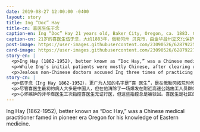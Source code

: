 ```yaml
---
date: 2019-08-27 12:00:00 -0400
layout: story
title: Ing “Doc” Hay
title-cn: 喜医生伍于念
caption-en: Ing “Doc” Hay 21 years old, Baker City, Oregon, ca. 1883. Courtesy of the Kam Wah Chung State Heritage Site, Museum of Chinese in America<br>(MOCA) “On the Shelves of Kam Wah Chung & Co.： General Store and Apothecary in John Day, Oregon” Exhibition 2018
caption-cn: 21岁的喜医生伍于念，大约1883年，俄勒冈州 贝克市，由金华昌州立文化保护遗址提供，美国华人博物馆（MOCA）2018年展览《在金华昌公司的货架上——俄勒冈州约翰日的综合商店和药房》
post-image: https://user-images.githubusercontent.com/23090526/62879225-b2409900-bcf8-11e9-9378-9d1f26e2cdc7.jpg
card-image: https://user-images.githubusercontent.com/23090526/62879227-b2d92f80-bcf8-11e9-97f0-a9cffe0922f8.jpg
story-en: |
  <p>Ing Hay (1862-1952), better known as “Doc Hay,” was a Chinese medical practitioner famed in pioneer era Oregon for his knowledge of Eastern medicine. Ing immigrated to the U.S. with his father in 1883, a year after the passing of the Chinese Exclusion Act, and settled in John Day, Oregon. There he met fellow Chinese immigrant Lung On, who became his lifelong friend and business partner. Together they opened the Kam Wah Chung & Company general store, a social hub for the Chinese American community of John Day. Lung sold imported Chinese goods and other merchandise and Ing practiced traditional Chinese medicine, including herbalism and pulsology.</p>
  <p>While Ing’s initial patients were mostly Chinese, after clearing up an influenza outbreak in a nearby highway construction crew, he cemented his reputation in the non-Chinese community and patients of all ethnicities traveled from as far as Alaska and Oklahoma to receive treatments for illnesses that baffled other doctors. Ing diagnosed and treated a wide range of ailments – from polio to typhoid fever to infertility – with prescriptions including as many as 60 herbs purchased from San Francisco or Hong Kong.</p>
  <p>Jealous non-Chinese doctors accused Ing three times of practicing medicine without a license, but the charges were always dismissed. Ing was a pillar of the community, not only as a doctor but as a senior leader and generous caretaker – Ing took patients until losing his eyesight in 1948 and upon his death, $23,000 in uncashed patients’ checks were discovered in his quarters. Today, the Oregon Parks and Recreation Department maintains the apothecary, now the Kam Wah Chung Heritage Site. In 2018, MOCA mounted an immersive exhibition entitled “On the Shelves of Kam Wah Chung” including medicines, photographs, and patient records from Ing’s apothecary.</p>
story-cn: |
  <p>伍于念（Ing Hay 1862-1952），更广为人知的名字是“喜 医生”，是在俄勒冈拓荒时代以其东方医学知识而闻名的一名中医。1883年，《排华法案》通过一年后，伍于念随父亲移民美国，并在俄勒冈州的约翰日定居。在那里，他遇见了同样来自中国的移民梁光荣（Lung On），梁光荣后来成为了他一生的朋友和商业伙伴。他们一起开了金华昌公司（Kam Wah Chung & Company）综合商店，这里同时也是约翰日的华裔美国人社区的社交中心。梁光荣负责销售进口的中国货物和其他商品，伍于念则负责传统中医治疗，包括草药学和脉象学。</p>
  <p>尽管喜医生最初的病人大多是中国人，但在他清除了一场爆发在附近高速公路施工人员群体中的流感疫情后，喜医生巩固了自己在非华裔社区的声誉，各种族裔的病人从阿拉斯加和俄克拉荷马州远道赶来，接受一些难倒其他医生的疑难杂症的治疗。喜医生诊断并治疗了从小儿麻痹症到伤寒再到不孕不育等一系列疾病，处方中包括多达60种从旧金山或香港购买的草药。</p>
  <p>心怀嫉妒的非华裔医生三次指控喜医生无证行医，但这些指控总是被驳回。喜医生是社区的支柱，他不仅是一名医生，更是一位资深领导者和慷慨的看护人——喜医生一直照顾病人，直到他1948年失明。他去世后，在他的住所里发现了2.3万美元未兑现的病人支票。今天，Oregon Parks and Recreation Department维护着这间药房，现在叫金华昌文化保护遗址（Kam Wah Chung Heritage Site）。2018年，MOCA举办了一场名为“在金华昌公司的货架上”（On the Shelves of Kam Wah Chung）的沉浸式展览，展出了包括来自喜医生药房的药品、照片和病人记录。</p>
---
```

Ing Hay (1862-1952), better known as “Doc Hay,” was a Chinese medical practitioner famed in pioneer era Oregon for his knowledge of Eastern medicine.
